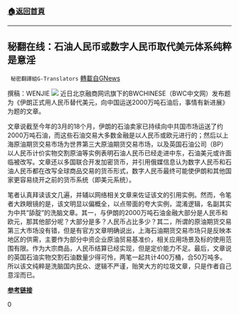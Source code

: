 ###  [:house:返回首頁](https://github.com/ourhimalayas/txt)
---


## 秘翻在线：石油人民币或数字人民币取代美元体系纯粹是意淫
` 秘密翻譯組G-Translators` [轉載自GNews](https://gnews.org/zh-hans/1527307/)

撰稿：WENJIE
![](https://assets.gnews.org/wp-content/uploads/2021/09/Screenshot-2021-09-12-114159.jpg)
近日北京融商网讯旗下的BWCHINESE（BWC中文网）发布题为《伊朗正式用人民币替代美元，向中国运送2000万吨石油后，事情有新进展》为题的文章。

文章说截至今年的3月的18个月，伊朗的石油卖家已持续向中共国市场运送了约2000万吨石油，而这些石油交易大多数金融是以人民币或欧元进行的；然后以上海原油期货交易市场为世界第三大原油期货交易市场，以及英国石油公司（BP）以人民币计价实物交割原油等实例表明石油人民币已经走进中东，石油美元或许面临被改写。文章还以多国联合开发加密货币，并引用俄媒信息认为数字人民币和石油人民币都在改写全球商品交易的货币形式，数字人民币最终可能使伊朗和其他国家更容易绕开之前的货币系统（即美元系统）。

笔者认真拜读该文几遍，并辅以网络相关文章来佐证该文的引用实例。然而，令笔者大跌眼镜的是，该文明显以偏概全，以点带面的夸大实例，混淆逻辑，名副其实为中共“舔腚”的洗脑文章。其一，与伊朗的2000万吨石油金融大部分是人民币和欧元，那其他部分呢？大部分是多？人民币占比多少？其二，所谓的原油期货交易第三大市场没有错，但是有官方文章明确说出，上海石油期货交易市场只是反映本地区的供需，主要作为部分中资企业原油贸易基准价，相关应用场景及标的使用范围有限。作为大宗商品，人民币结算已经实现，但是定价能力不足。最后，文章说的英国石油实物交割石油数量少得可怜，两笔一起共计400万桶，合50万吨多。所以该文纯粹是洗脑国内民众、逻辑不严谨，贻笑大方的垃圾文章，只是作者自己意淫而已。

**[参考链接](https://mparticle.uc.cn/article.html?btifl=100&amp;app=uc-iflow&amp;title_type=2&amp;wm_id=fca2253025fc4728992aa042053d92bc&amp;wm_cid=442988570391621632&amp;pagetype=share&amp;client=&amp;uc_share_depth=1&amp;uc_param_str=frdnsnpfvepcntnwprdssskt)**



0
